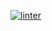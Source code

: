  [![linter](https://github.com/Jonathan-Tesfaye/Unit3-01/workflows/linter/badge.svg)](https://github.com/marketplace/actions/super-linter)         

